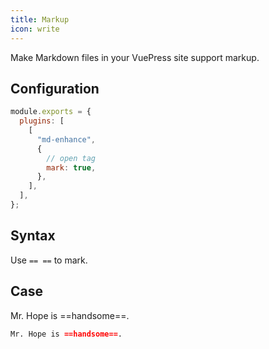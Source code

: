 ```yaml
---
title: Markup
icon: write
---
```


Make Markdown files in your VuePress site support markup.

<!-- more -->

## Configuration

```js {7}
module.exports = {
  plugins: [
    [
      "md-enhance",
      {
        // open tag
        mark: true,
      },
    ],
  ],
};
```

## Syntax

Use `== ==` to mark.

## Case

Mr. Hope is ==handsome==.

```md
Mr. Hope is ==handsome==.
```
